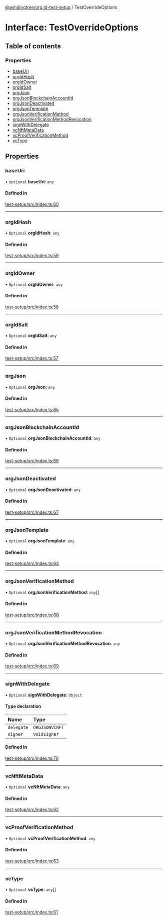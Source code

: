 [@windingtree/org.id-test-setup](../README.md) / TestOverrideOptions

# Interface: TestOverrideOptions

## Table of contents

### Properties

- [baseUri](TestOverrideOptions.md#baseuri)
- [orgIdHash](TestOverrideOptions.md#orgidhash)
- [orgIdOwner](TestOverrideOptions.md#orgidowner)
- [orgIdSalt](TestOverrideOptions.md#orgidsalt)
- [orgJson](TestOverrideOptions.md#orgjson)
- [orgJsonBlockchainAccountId](TestOverrideOptions.md#orgjsonblockchainaccountid)
- [orgJsonDeactivated](TestOverrideOptions.md#orgjsondeactivated)
- [orgJsonTemplate](TestOverrideOptions.md#orgjsontemplate)
- [orgJsonVerificationMethod](TestOverrideOptions.md#orgjsonverificationmethod)
- [orgJsonVerificationMethodRevocation](TestOverrideOptions.md#orgjsonverificationmethodrevocation)
- [signWithDelegate](TestOverrideOptions.md#signwithdelegate)
- [vcNftMetaData](TestOverrideOptions.md#vcnftmetadata)
- [vcProofVerificationMethod](TestOverrideOptions.md#vcproofverificationmethod)
- [vcType](TestOverrideOptions.md#vctype)

## Properties

### baseUri

• `Optional` **baseUri**: `any`

#### Defined in

[test-setup/src/index.ts:60](https://github.com/windingtree/org.id-sdk/blob/ec1768d/packages/test-setup/src/index.ts#L60)

___

### orgIdHash

• `Optional` **orgIdHash**: `any`

#### Defined in

[test-setup/src/index.ts:59](https://github.com/windingtree/org.id-sdk/blob/ec1768d/packages/test-setup/src/index.ts#L59)

___

### orgIdOwner

• `Optional` **orgIdOwner**: `any`

#### Defined in

[test-setup/src/index.ts:58](https://github.com/windingtree/org.id-sdk/blob/ec1768d/packages/test-setup/src/index.ts#L58)

___

### orgIdSalt

• `Optional` **orgIdSalt**: `any`

#### Defined in

[test-setup/src/index.ts:57](https://github.com/windingtree/org.id-sdk/blob/ec1768d/packages/test-setup/src/index.ts#L57)

___

### orgJson

• `Optional` **orgJson**: `any`

#### Defined in

[test-setup/src/index.ts:65](https://github.com/windingtree/org.id-sdk/blob/ec1768d/packages/test-setup/src/index.ts#L65)

___

### orgJsonBlockchainAccountId

• `Optional` **orgJsonBlockchainAccountId**: `any`

#### Defined in

[test-setup/src/index.ts:66](https://github.com/windingtree/org.id-sdk/blob/ec1768d/packages/test-setup/src/index.ts#L66)

___

### orgJsonDeactivated

• `Optional` **orgJsonDeactivated**: `any`

#### Defined in

[test-setup/src/index.ts:67](https://github.com/windingtree/org.id-sdk/blob/ec1768d/packages/test-setup/src/index.ts#L67)

___

### orgJsonTemplate

• `Optional` **orgJsonTemplate**: `any`

#### Defined in

[test-setup/src/index.ts:64](https://github.com/windingtree/org.id-sdk/blob/ec1768d/packages/test-setup/src/index.ts#L64)

___

### orgJsonVerificationMethod

• `Optional` **orgJsonVerificationMethod**: `any`[]

#### Defined in

[test-setup/src/index.ts:68](https://github.com/windingtree/org.id-sdk/blob/ec1768d/packages/test-setup/src/index.ts#L68)

___

### orgJsonVerificationMethodRevocation

• `Optional` **orgJsonVerificationMethodRevocation**: `any`

#### Defined in

[test-setup/src/index.ts:69](https://github.com/windingtree/org.id-sdk/blob/ec1768d/packages/test-setup/src/index.ts#L69)

___

### signWithDelegate

• `Optional` **signWithDelegate**: `Object`

#### Type declaration

| Name | Type |
| :------ | :------ |
| `delegate` | `ORGJSONVCNFT` |
| `signer` | `VoidSigner` |

#### Defined in

[test-setup/src/index.ts:70](https://github.com/windingtree/org.id-sdk/blob/ec1768d/packages/test-setup/src/index.ts#L70)

___

### vcNftMetaData

• `Optional` **vcNftMetaData**: `any`

#### Defined in

[test-setup/src/index.ts:62](https://github.com/windingtree/org.id-sdk/blob/ec1768d/packages/test-setup/src/index.ts#L62)

___

### vcProofVerificationMethod

• `Optional` **vcProofVerificationMethod**: `any`

#### Defined in

[test-setup/src/index.ts:63](https://github.com/windingtree/org.id-sdk/blob/ec1768d/packages/test-setup/src/index.ts#L63)

___

### vcType

• `Optional` **vcType**: `any`[]

#### Defined in

[test-setup/src/index.ts:61](https://github.com/windingtree/org.id-sdk/blob/ec1768d/packages/test-setup/src/index.ts#L61)
